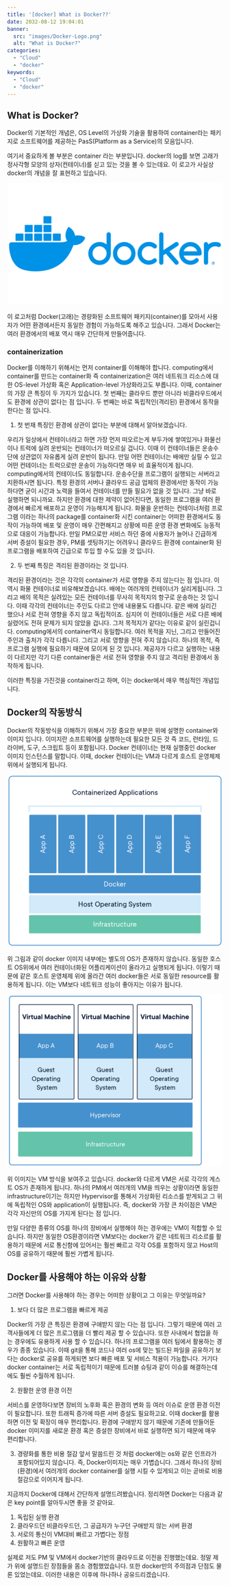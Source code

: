 ```yaml
---
title: '[docker] What is Docker??'
date: 2032-08-12 19:04:01
banner:
  src: "images/Docker-Logo.png"
  alt: "What is Docker?"
categories:
  - "Cloud"
  - "docker"
keywords:
  - "Cloud"
  - "docker"
---
```


## What is Docker?
Docker의 기본적인 개념은, OS Level의 가상화 기술을 활용하여 container라는 패키지로 소프트웨어를 제공하는 PasS(Platform as a Service)의 모음입니다.

여기서 중요하게 볼 부분은 container 라는 부분입니다. docker의 log를 보면 고래가 정사각형 모양의 상자(컨테이너)를 싣고 있는 것을 볼 수 있는데요. 이 로고가 사실상 docker의 개념을 잘 표현하고 있습니다.

![](images/Docker-Logo.png)

이 로고처럼 Docker(고래)는 경량화된 소프트웨어 패키지(container)를 모아서 사용자가 어떤 환경에서든지 동일한 경험이 가능하도록 해주고 있습니다. 그래서 Docker는 여러 환경에서의 배포 역시 매우 간단하게 만들어줍니다.

### containerization
Docker를 이해하기 위해서는 먼저 container를 이해해야 합니다. computing에서 container를 만드는 container화 즉 containerization은 여러 네트워크 리소스에 대한 OS-level 가상화 혹은 Application-level 가상화라고도 부릅니다.
이때, container의 가장 큰 특징이 두 가지가 있습니다. 첫 번째는 클라우드 뿐만 아니라 비클라우드에서도 환경에 상관이 없다는 점 입니다. 두 번째는 바로 독립적인(격리된) 환경에서 동작을 한다는 점 입니다.

1. 첫 번재 특징인 환경에 상관이 없다는 부분에 대해서 알아보겠습니다.

우리가 일상에서 컨테이너라고 하면 가장 먼저 떠오르는게 부두가에 쌓여있거나 화물선이나 트럭에 실려 운반되는 컨테이너가 떠오르실 겁니다. 이때 이 컨테이너들은 운송수단에 상관없이 자유롭게 실려 운반이 됩니다. 만일 어떤 컨테이너는 배에만 실릴 수 있고 어떤 컨테이너는 트럭으로만 운송이 가능하다면 매우 비 효율적이게 됩니다.
computing에서의 컨테이너도 동일합니다. 운송수단을 프로그램이 실행되는 서버라고 치환하시면 됩니다. 
특정 환경의 서버나 클라우드 공급 업체의 환경에서만 동작이 가능하다면 굳이 시간과 노력을 들여서 컨테이너를 만들 필요가 없을 것 입니다. 그냥 바로 실행하면 되니까요. 하지만 환경에 대한 제약이 없어진다면, 동일한 프로그램을 여러 환경에서 빠르게 배포하고 운영이 가능해지게 됩니다. 화물을 운반하는 컨테이너처럼 프로그램 이라는 하나의 package를 container화 시킨 container는 어떠한 환경에서도 동작이 가능하여 배포 및 운영이 매우 간편해지고 상황에 따른 운영 환경 변화에도 능동적으로 대응이 가능합니다.
만일 PM으로만 서비스 하던 중에 사용자가 늘어나 긴급하게 서버 증설이 필요한 경우, PM를 셋팅하기는 어려우니 클라우드 환경에 container화 된 프로그램을 배포하여 긴급으로 투입 할 수도 있을 것 입니다.

2. 두 번째 특징은 격리된 환경이라는 것 입니다.

격리된 환경이라는 것은 각각의 container가 서로 영향을 주지 않는다는 점 입니다. 이 역시 화물 컨테이너로 비유해보겠습니다. 배에는 여러개의 컨테이너가 실리게됩니다. 그리고 배의 목적은 실려있는 모든 컨테이너를 무사히 목적지의 항구로 운송하는 것 입니다. 이때 각각의 컨테이너는 주인도 다르고 안에 내용물도 다릅니다. 같은 배에 실리긴 했으나 서로 전혀 영향을 주지 않고 독립적이죠. 심지어 이 컨테이너들은 서로 다른 배에 실렸어도 전혀 문제가 되지 않았을 겁니다. 그저 목적지가 같다는 이유로 같이 실린겁니다.
computing에서의 container역시 동일합니다. 여러 목적을 지닌, 그리고 만들어진 주인과 출처가 각각 다릅니다. 그리고 서로 영향을 전혀 주지 않습니다. 하나의 목적, 즉 프로그램 실행에 필요하기 때문에 모이게 된 것 입니다.
제공자가 다르고 실행하는 내용이 다르지만 각기 다른 container들은 서로 전혀 영향을 주지 않고 격리된 환경에서 동작하게 됩니다.


이러한 특징을 가진것을 container라고 하며, 이는 docker에서 매우 핵심적인 개념입니다.

## Docker의 작동방식
Docker의 작동방식을 이해하기 위해서 가장 중요한 부분은 위에 설명한 container와 이미지 입니다. 이미지란 소프트웨어를 실행하는데 필요한 모든 것 즉 코드, 런타임, 드라이버, 도구, 스크립트 등이 포함됩니다.
Docker 컨테이너는 현재 실행중인 docker 이미지 인스턴스를 말합니다. 이때, docker 컨테이너는 VM과 다르게 호스트 운영체제 위에서 실행되게 됩니다.

![](images/docker-containerized-appliction.png)

위 그림과 같이 docker 이미지 내부에는 별도의 OS가 존재하지 않습니다. 동일한 호스트 OS위에서 여러 컨테이너화된 어플리케이션이 올라가고 실행되게 됩니다.
이렇기 때문에 같은 호스트 운영체제 위에 올라간 여러 docker들은 서로 동일한 resource를 활용하게 됩니다. 이는 VM보다 네트워크 성능이 좋아지는 이유가 됩니다.

![](images/container-vm-whatcontainer.png)

위 이미지는 VM 방식을 보여주고 있습니다. docker와 다르게 VM은 서로 각각의 게스트 OS가 존재하게 됩니다. 하나의 PM에서 여러개의 VM을 띄우는 상황이라면 동일한 infrastructure이기는 하지만 Hypervisor를 통해서 가상화된 리소스를 받게되고 그 위에 독립적인 OS와 application이 실행됩니다.
즉, docker와 가장 큰 차이점은 VM은 각각 자신만의 OS를 가지게 된다는 점 입니다.

만일 다양한 종류의 OS를 하나의 장비에서 실행해야 하는 경우에는 VM이 적합할 수 있습니다. 하지만 동일한 OS환경이라면 VM보다는 docker가 같은 네트워크 리소르를 활용하기 때문에 서로 통신함에 있어서는 훨씬 빠르고 각각 OS를 포함하지 않고 Host의 OS를 공유하기 때문에 훨씬 가볍게 됩니다.


## Docker를 사용해야 하는 이유와 상황
그러면 Docker를 사용해야 하는 경우는 어떠한 상황이고 그 이유는 무엇일까요? 

1. 보다 더 많은 프로그램을 빠르게 제공

Docker의 가장 큰 특징은 환경에 구애받지 않는 다는 점 입니다. 그렇기 때문에 여러 고객사들에게 더 많은 프로그램을 더 빨리 제공 할 수 있습니다. 
또한 사내에서 협업을 하는 경우에도 유용하게 사용 할 수 있습니다. 하나의 프로그램을 여러 팀에서 활용하는 경우가 종종 있습니다. 이때 git을 통해 코드나 여러 os에 맞는 빌드된 파일을 공유하기 보다는 docker로 공유를 하게되면 보다 빠른 배포 및 서비스 적용이 가능합니다.
거기다 docker container는 서로 독립적이기 때문에 트러블 슈팅과 같이 이슈를 해결하는데에도 훨씬 수월하게 됩니다.

2. 원활한 운영 환경 이전

서비스를 운영하다보면 장비의 노후화 혹은 환경의 변화 등 여러 이슈로 운영 환경 이전이 필요합니다. 또한 트래픽 증가에 따른 서버 증설도 필요하고요. 이때 docker를 활용하면 이전 및 확장이 매우 편리합니다.
환경에 구애받지 않기 때문에 기존에 만들어둔 docker 이미지를 새로운 환경 혹은 증설한 장비에서 바로 실행하면 되기 때문에 매우 편리합니다.

3. 경량화를 통한 비용 절감
앞서 말씀드린 것 처럼 docker에는 os와 같은 인프라가 포함되어있지 않습니다. 즉, Docker이미지는 매우 가볍습니다. 그래서 하나의 장비(환경)에서 여러개의 docker container를 실행 시킬 수 있게되고 이는 곧바로 비용 절감으로 이어지게 됩니다.




지금까지 Docker에 대해서 간단하게 설명드려봤습니다. 정리하면 Docker는 다음과 같은 key point를 알아두시면 좋을 것 같아요.
1. 독립된 실행 환경
2. 클라우드던 비클라우드던, 그 공급자가 누구던 구애받지 않는 서버 환경
3. 서로의 통신이 VM대비 빠르고 가볍다는 장점
4. 원활하고 빠른 운영

실제로 저도 PM 및 VM에서 docker기반의 클라우드로 이전을 진행했는데요. 정말 제가 위에 설명드린 장점들을 몸소 경험했었습니다. 또한 docker만의 주의점과 단점도 물론 있었는데요. 이러한 내용은 이후에 하나하나 공유드리겠습니다.